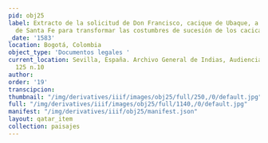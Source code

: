 ```yaml
---
pid: obj25
label: Extracto de la solicitud de Don Francisco, cacique de Ubaque, a la Audiencia
  de Santa Fe para transformar las costumbres de sucesión de los cacicazgos muiscas
_date: '1583'
location: Bogotá, Colombia
object_type: 'Documentos legales '
current_location: Sevilla, España. Archivo General de Indias, Audiencia de Santa Fe
  125 n.10
author:
order: '19'
transcipcion:
thumbnail: "/img/derivatives/iiif/images/obj25/full/250,/0/default.jpg"
full: "/img/derivatives/iiif/images/obj25/full/1140,/0/default.jpg"
manifest: "/img/derivatives/iiif/obj25/manifest.json"
layout: qatar_item
collection: paisajes
---
```

